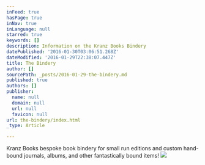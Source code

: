 ```yaml
---
inFeed: true
hasPage: true
inNav: true
inLanguage: null
starred: true
keywords: []
description: Information on the Kranz Books Bindery
datePublished: '2016-01-30T03:06:51.268Z'
dateModified: '2016-01-29T22:38:07.447Z'
title: The Bindery
author: []
sourcePath: _posts/2016-01-29-the-bindery.md
published: true
authors: []
publisher:
  name: null
  domain: null
  url: null
  favicon: null
url: the-bindery/index.html
_type: Article

---
```

Kranz Books bespoke book bindery for small run editions and custom hand-bound journals, albums, and other fantastically bound items!
![](https://the-grid-user-content.s3-us-west-2.amazonaws.com/4448b5ae-0765-4dfd-8441-cf2dbb7f60a7.jpg)